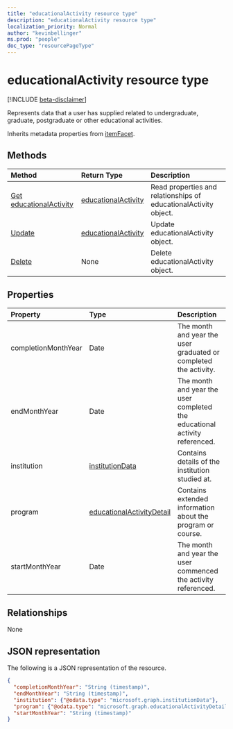 ```yaml
---
title: "educationalActivity resource type"
description: "educationalActivity resource type"
localization_priority: Normal
author: "kevinbellinger"
ms.prod: "people"
doc_type: "resourcePageType"
---
```


# educationalActivity resource type

[!INCLUDE [beta-disclaimer](../../includes/beta-disclaimer.md)]

Represents data that a user has supplied related to undergraduate, graduate, postgraduate or other educational activities.

Inherits metadata properties from [itemFacet](itemfacet.md).

## Methods

| Method                                                       | Return Type                                   | Description                                                      |
|:-------------------------------------------------------------|:----------------------------------------------|:-----------------------------------------------------------------|
| [Get educationalActivity](../api/educationalactivity-get.md) | [educationalActivity](educationalactivity.md) | Read properties and relationships of educationalActivity object. |
| [Update](../api/educationalactivity-update.md)               | [educationalActivity](educationalactivity.md) | Update educationalActivity object.                               |
| [Delete](../api/educationalactivity-delete.md)               | None                                          | Delete educationalActivity object.                               |

## Properties

| Property           | Type                                                      | Description                                                                |
|:-------------------|:----------------------------------------------------------|:---------------------------------------------------------------------------|
|completionMonthYear |Date                                                       |The month and year the user graduated or completed the activity.            |
|endMonthYear        |Date                                                       |The month and year the user completed the educational activity referenced.  |
|institution         |[institutionData](institutiondata.md)                      |Contains details of the institution studied at.                             |
|program             |[educationalActivityDetail](educationalactivitydetail.md)  |Contains extended information about the program or course.                  |
|startMonthYear      |Date                                                       |The month and year the user commenced the activity referenced.              |

## Relationships

None

## JSON representation

The following is a JSON representation of the resource.

<!-- {
  "blockType": "resource",
  "optionalProperties": [

  ],
  "@odata.type": "microsoft.graph.educationalActivity",
  "baseType": ""
}-->

```json
{
  "completionMonthYear": "String (timestamp)",
  "endMonthYear": "String (timestamp)",
  "institution": {"@odata.type": "microsoft.graph.institutionData"},
  "program": {"@odata.type": "microsoft.graph.educationalActivityDetail"},
  "startMonthYear": "String (timestamp)"
}
```

<!-- uuid: 16cd6b66-4b1a-43a1-adaf-3a886856ed98
2019-02-04 14:57:30 UTC -->
<!-- {
  "type": "#page.annotation",
  "description": "educationalActivity resource",
  "keywords": "",
  "section": "documentation",
  "tocPath": ""
}-->
